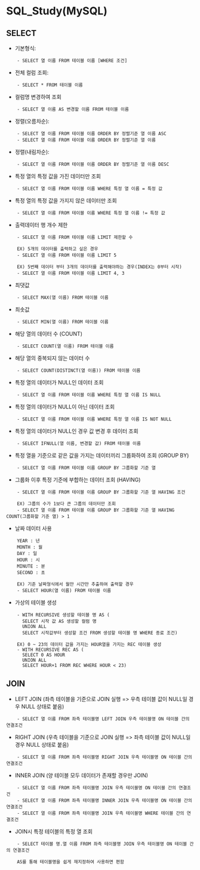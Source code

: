 # SQL_Study(MySQL)

SELECT
-------------
- 기본형식: 
```    
    - SELECT 열 이름 FROM 테이블 이름 [WHERE 조건]
```

- 전체 컬럼 조회:
```
    - SELECT * FROM 테이블 이름
```

- 컬럼명 변경하여 조회
```
    - SELECT 열 이름 AS 변경할 이름 FROM 테이블 이름
```

- 정렬(오름차순):
```
    - SELECT 열 이름 FROM 테이블 이름 ORDER BY 정렬기준 열 이름 ASC   
    - SELECT 열 이름 FROM 테이블 이름 ORDER BY 정렬기준 열 이름
```

- 정렬(내림차순):
```
    - SELECT 열 이름 FROM 테이블 이름 ORDER BY 정렬기준 열 이름 DESC
```

- 특정 열의 특정 값을 가진 데이터만 조회
```
    - SELECT 열 이름 FROM 테이블 이름 WHERE 특정 열 이름 = 특정 값
```

- 특정 열의 특정 값을 가지지 않은 데이터만 조회
```
    - SELECT 열 이름 FROM 테이블 이름 WHERE 특정 열 이름 != 특정 값
```

- 출력데이터 행 개수 제한
```
    - SELECT 열 이름 FROM 테이블 이름 LIMIT 제한할 수 
    
    EX) 5개의 데이터를 출력하고 싶은 경우
    - SELECT 열 이름 FROM 테이블 이름 LIMIT 5
    
    EX) 5번째 데이터 부터 3개의 데이터를 출력해야하는 경우(INDEX는 0부터 시작)
    - SELECT 열 이름 FROM 테이블 이름 LIMIT 4, 3
```

- 최댓값
```
    - SELECT MAX(열 이름) FROM 테이블 이름   
```

- 최솟값
```
    - SELECT MIN(열 이름) FROM 테이블 이름
```

- 해당 열의 데이터 수 (COUNT)
```
    - SELECT COUNT(열 이름) FROM 테이블 이름 
```

- 해당 열의 중복되지 않는 데이터 수 
```
    - SELECT COUNT(DISTINCT(열 이름)) FROM 테이블 이름 
```

- 특정 열의 데이터가 NULL인 데이터 조회
```
    - SELECT 열 이름 FROM 테이블 이름 WHERE 특정 열 이름 IS NULL
```

- 특정 열의 데이터가 NULL이 아닌 데이터 조회
```
    - SELECT 열 이름 FROM 테이블 이름 WHERE 특정 열 이름 IS NOT NULL
```

- 특정 열의 데이터가 NULL인 경우 값 변경 후 데이터 조회
```
    - SELECT IFNULL(열 이름, 변경할 값) FROM 테이블 이름
```

- 특정 열을 기준으로 같은 값을 가지는 데이터끼리 그룹화하여 조회 (GROUP BY)
```
    - SELECT 열 이름 FROM 테이블 이름 GROUP BY 그룹화할 기준 열
```

- 그룹화 이후 특정 기준에 부합하는 데이터 조회 (HAVING)
```
    - SELECT 열 이름 FROM 테이블 이름 GROUP BY 그룹화할 기준 열 HAVING 조건
    
    EX) 그룹의 수가 1보다 큰 그룹의 데이터만 조회
    - SELECT 열 이름 FROM 테이블 이름 GROUP BY 그룹화할 기준 열 HAVING COUNT(그룹화할 기준 열) > 1
```


- 날짜 데이터 사용
```
    YEAR : 년
    MONTH : 월
    DAY : 일
    HOUR : 시
    MINUTE : 분
    SECOND : 초
    
    EX) 기준 날짜형식에서 월만 시간만 추출하여 출력할 경우
    - SELECT HOUR(열 이름) FROM 테이블 이름 
```

- 가상의 테이블 생성
```
    - WITH RECURSIVE 생성할 테이블 명 AS (
      SELECT 시작 값 AS 생성할 컬럼 명
      UNION ALL
      SELECT 시작값부터 생성할 조건 FROM 생성할 테이블 명 WHERE 종료 조건)
    
    EX) 0 ~ 23의 데이터 값을 가지는 HOUR열을 가지는 REC 테이블 생성  
    - WITH RECURSIVE REC AS (
      SELECT 0 AS HOUR
      UNION ALL
      SELECT HOUR+1 FROM REC WHERE HOUR < 23)
```

JOIN
-------------
- LEFT JOIN (좌측 테이블을 기준으로 JOIN 실행 => 우측 테이블 값이 NULL일 경우 NULL 상태로 붙음)
```
    - SELECT 열 이름 FROM 좌측 테이블명 LEFT JOIN 우측 테이블명 ON 테이블 간의 연결조건
```

- RIGHT JOIN (우측 테이블을 기준으로 JOIN 실행 => 좌측 테이블 값이 NULL일 경우 NULL 상태로 붙음)
```
    - SELECT 열 이름 FROM 좌측 테이블명 RIGHT JOIN 우측 테이블명 ON 테이블 간의 연결조건
```

- INNER JOIN (양 테이블 모두 데이터가 존재할 경우만 JOIN)
```
    - SELECT 열 이름 FROM 좌측 테이블명 JOIN 우측 테이블명 ON 테이블 간의 연결조건
    - SELECT 열 이름 FROM 좌측 테이블명 INNER JOIN 우측 테이블명 ON 테이블 간의 연결조건
    - SELECT 열 이름 FROM 좌측 테이블명 JOIN 우측 테이블명 WHERE 테이블 간의 연결조건
```

- JOIN시 특정 테이블의 특정 열 조회
```
    - SELECT 테이블 명.열 이름 FROM 좌측 테이블명 JOIN 우측 테이블명 ON 테이블 간의 연결조건
    
    AS를 통해 테이블명을 쉽게 재지정하여 사용하면 편함
```
